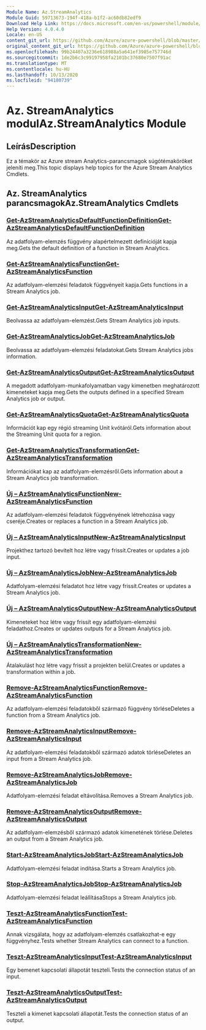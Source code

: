 ```yaml
---
Module Name: Az.StreamAnalytics
Module Guid: 59713673-194f-418a-b1f2-ac60db82edf9
Download Help Link: https://docs.microsoft.com/en-us/powershell/module/az.streamanalytics
Help Version: 4.0.4.0
Locale: en-US
content_git_url: https://github.com/Azure/azure-powershell/blob/master/src/StreamAnalytics/StreamAnalytics/help/Az.StreamAnalytics.md
original_content_git_url: https://github.com/Azure/azure-powershell/blob/master/src/StreamAnalytics/StreamAnalytics/help/Az.StreamAnalytics.md
ms.openlocfilehash: 99b24407a3236e618988a5a641ef3985e757746d
ms.sourcegitcommit: 1de2b6c3c99197958fa2101bc37680e7507f91ac
ms.translationtype: MT
ms.contentlocale: hu-HU
ms.lasthandoff: 10/13/2020
ms.locfileid: "94180739"
---
```

# <span data-ttu-id="ff124-101">Az. StreamAnalytics modul</span><span class="sxs-lookup"><span data-stu-id="ff124-101">Az.StreamAnalytics Module</span></span>
## <span data-ttu-id="ff124-102">Leírás</span><span class="sxs-lookup"><span data-stu-id="ff124-102">Description</span></span>
<span data-ttu-id="ff124-103">Ez a témakör az Azure stream Analytics-parancsmagok súgótémaköröket jeleníti meg.</span><span class="sxs-lookup"><span data-stu-id="ff124-103">This topic displays help topics for the Azure Stream Analytics Cmdlets.</span></span>

## <span data-ttu-id="ff124-104">Az. StreamAnalytics parancsmagok</span><span class="sxs-lookup"><span data-stu-id="ff124-104">Az.StreamAnalytics Cmdlets</span></span>
### [<span data-ttu-id="ff124-105">Get-AzStreamAnalyticsDefaultFunctionDefinition</span><span class="sxs-lookup"><span data-stu-id="ff124-105">Get-AzStreamAnalyticsDefaultFunctionDefinition</span></span>](Get-AzStreamAnalyticsDefaultFunctionDefinition.md)
<span data-ttu-id="ff124-106">Az adatfolyam-elemzés függvény alapértelmezett definícióját kapja meg.</span><span class="sxs-lookup"><span data-stu-id="ff124-106">Gets the default definition of a function in Stream Analytics.</span></span>

### [<span data-ttu-id="ff124-107">Get-AzStreamAnalyticsFunction</span><span class="sxs-lookup"><span data-stu-id="ff124-107">Get-AzStreamAnalyticsFunction</span></span>](Get-AzStreamAnalyticsFunction.md)
<span data-ttu-id="ff124-108">Az adatfolyam-elemzési feladatok függvényeit kapja.</span><span class="sxs-lookup"><span data-stu-id="ff124-108">Gets functions in a Stream Analytics job.</span></span>

### [<span data-ttu-id="ff124-109">Get-AzStreamAnalyticsInput</span><span class="sxs-lookup"><span data-stu-id="ff124-109">Get-AzStreamAnalyticsInput</span></span>](Get-AzStreamAnalyticsInput.md)
<span data-ttu-id="ff124-110">Beolvassa az adatfolyam-elemzést.</span><span class="sxs-lookup"><span data-stu-id="ff124-110">Gets Stream Analytics job inputs.</span></span>

### [<span data-ttu-id="ff124-111">Get-AzStreamAnalyticsJob</span><span class="sxs-lookup"><span data-stu-id="ff124-111">Get-AzStreamAnalyticsJob</span></span>](Get-AzStreamAnalyticsJob.md)
<span data-ttu-id="ff124-112">Beolvassa az adatfolyam-elemzési feladatokat.</span><span class="sxs-lookup"><span data-stu-id="ff124-112">Gets Stream Analytics jobs information.</span></span>

### [<span data-ttu-id="ff124-113">Get-AzStreamAnalyticsOutput</span><span class="sxs-lookup"><span data-stu-id="ff124-113">Get-AzStreamAnalyticsOutput</span></span>](Get-AzStreamAnalyticsOutput.md)
<span data-ttu-id="ff124-114">A megadott adatfolyam-munkafolyamatban vagy kimenetben meghatározott kimeneteket kapja meg.</span><span class="sxs-lookup"><span data-stu-id="ff124-114">Gets the outputs defined in a specified Stream Analytics job or output.</span></span>

### [<span data-ttu-id="ff124-115">Get-AzStreamAnalyticsQuota</span><span class="sxs-lookup"><span data-stu-id="ff124-115">Get-AzStreamAnalyticsQuota</span></span>](Get-AzStreamAnalyticsQuota.md)
<span data-ttu-id="ff124-116">Információt kap egy régió streaming Unit kvótáról.</span><span class="sxs-lookup"><span data-stu-id="ff124-116">Gets information about the Streaming Unit quota for a region.</span></span>

### [<span data-ttu-id="ff124-117">Get-AzStreamAnalyticsTransformation</span><span class="sxs-lookup"><span data-stu-id="ff124-117">Get-AzStreamAnalyticsTransformation</span></span>](Get-AzStreamAnalyticsTransformation.md)
<span data-ttu-id="ff124-118">Információkat kap az adatfolyam-elemzésről.</span><span class="sxs-lookup"><span data-stu-id="ff124-118">Gets information about a Stream Analytics job transformation.</span></span>

### [<span data-ttu-id="ff124-119">Új – AzStreamAnalyticsFunction</span><span class="sxs-lookup"><span data-stu-id="ff124-119">New-AzStreamAnalyticsFunction</span></span>](New-AzStreamAnalyticsFunction.md)
<span data-ttu-id="ff124-120">Az adatfolyam-elemzési feladatok függvényének létrehozása vagy cseréje.</span><span class="sxs-lookup"><span data-stu-id="ff124-120">Creates or replaces a function in a Stream Analytics job.</span></span>

### [<span data-ttu-id="ff124-121">Új – AzStreamAnalyticsInput</span><span class="sxs-lookup"><span data-stu-id="ff124-121">New-AzStreamAnalyticsInput</span></span>](New-AzStreamAnalyticsInput.md)
<span data-ttu-id="ff124-122">Projekthez tartozó bevitelt hoz létre vagy frissít.</span><span class="sxs-lookup"><span data-stu-id="ff124-122">Creates or updates a job input.</span></span>

### [<span data-ttu-id="ff124-123">Új – AzStreamAnalyticsJob</span><span class="sxs-lookup"><span data-stu-id="ff124-123">New-AzStreamAnalyticsJob</span></span>](New-AzStreamAnalyticsJob.md)
<span data-ttu-id="ff124-124">Adatfolyam-elemzési feladatot hoz létre vagy frissít.</span><span class="sxs-lookup"><span data-stu-id="ff124-124">Creates or updates a Stream Analytics job.</span></span>

### [<span data-ttu-id="ff124-125">Új – AzStreamAnalyticsOutput</span><span class="sxs-lookup"><span data-stu-id="ff124-125">New-AzStreamAnalyticsOutput</span></span>](New-AzStreamAnalyticsOutput.md)
<span data-ttu-id="ff124-126">Kimeneteket hoz létre vagy frissít egy adatfolyam-elemzési feladathoz.</span><span class="sxs-lookup"><span data-stu-id="ff124-126">Creates or updates outputs for a Stream Analytics job.</span></span>

### [<span data-ttu-id="ff124-127">Új – AzStreamAnalyticsTransformation</span><span class="sxs-lookup"><span data-stu-id="ff124-127">New-AzStreamAnalyticsTransformation</span></span>](New-AzStreamAnalyticsTransformation.md)
<span data-ttu-id="ff124-128">Átalakulást hoz létre vagy frissít a projekten belül.</span><span class="sxs-lookup"><span data-stu-id="ff124-128">Creates or updates a transformation within a job.</span></span>

### [<span data-ttu-id="ff124-129">Remove-AzStreamAnalyticsFunction</span><span class="sxs-lookup"><span data-stu-id="ff124-129">Remove-AzStreamAnalyticsFunction</span></span>](Remove-AzStreamAnalyticsFunction.md)
<span data-ttu-id="ff124-130">Az adatfolyam-elemzési feladatokből származó függvény törlése</span><span class="sxs-lookup"><span data-stu-id="ff124-130">Deletes a function from a Stream Analytics job.</span></span>

### [<span data-ttu-id="ff124-131">Remove-AzStreamAnalyticsInput</span><span class="sxs-lookup"><span data-stu-id="ff124-131">Remove-AzStreamAnalyticsInput</span></span>](Remove-AzStreamAnalyticsInput.md)
<span data-ttu-id="ff124-132">Az adatfolyam-elemzési feladatokből származó adatok törlése</span><span class="sxs-lookup"><span data-stu-id="ff124-132">Deletes an input from a Stream Analytics job.</span></span>

### [<span data-ttu-id="ff124-133">Remove-AzStreamAnalyticsJob</span><span class="sxs-lookup"><span data-stu-id="ff124-133">Remove-AzStreamAnalyticsJob</span></span>](Remove-AzStreamAnalyticsJob.md)
<span data-ttu-id="ff124-134">Adatfolyam-elemzési feladat eltávolítása.</span><span class="sxs-lookup"><span data-stu-id="ff124-134">Removes a Stream Analytics job.</span></span>

### [<span data-ttu-id="ff124-135">Remove-AzStreamAnalyticsOutput</span><span class="sxs-lookup"><span data-stu-id="ff124-135">Remove-AzStreamAnalyticsOutput</span></span>](Remove-AzStreamAnalyticsOutput.md)
<span data-ttu-id="ff124-136">Az adatfolyam-elemzésből származó adatok kimenetének törlése.</span><span class="sxs-lookup"><span data-stu-id="ff124-136">Deletes an output from a Stream Analytics job.</span></span>

### [<span data-ttu-id="ff124-137">Start-AzStreamAnalyticsJob</span><span class="sxs-lookup"><span data-stu-id="ff124-137">Start-AzStreamAnalyticsJob</span></span>](Start-AzStreamAnalyticsJob.md)
<span data-ttu-id="ff124-138">Adatfolyam-elemzési feladat indítása.</span><span class="sxs-lookup"><span data-stu-id="ff124-138">Starts a Stream Analytics job.</span></span>

### [<span data-ttu-id="ff124-139">Stop-AzStreamAnalyticsJob</span><span class="sxs-lookup"><span data-stu-id="ff124-139">Stop-AzStreamAnalyticsJob</span></span>](Stop-AzStreamAnalyticsJob.md)
<span data-ttu-id="ff124-140">Adatfolyam-elemzési feladat leállítása</span><span class="sxs-lookup"><span data-stu-id="ff124-140">Stops a Stream Analytics job.</span></span>

### [<span data-ttu-id="ff124-141">Teszt-AzStreamAnalyticsFunction</span><span class="sxs-lookup"><span data-stu-id="ff124-141">Test-AzStreamAnalyticsFunction</span></span>](Test-AzStreamAnalyticsFunction.md)
<span data-ttu-id="ff124-142">Annak vizsgálata, hogy az adatfolyam-elemzés csatlakozhat-e egy függvényhez.</span><span class="sxs-lookup"><span data-stu-id="ff124-142">Tests whether Stream Analytics can connect to a function.</span></span>

### [<span data-ttu-id="ff124-143">Teszt-AzStreamAnalyticsInput</span><span class="sxs-lookup"><span data-stu-id="ff124-143">Test-AzStreamAnalyticsInput</span></span>](Test-AzStreamAnalyticsInput.md)
<span data-ttu-id="ff124-144">Egy bemenet kapcsolati állapotát teszteli.</span><span class="sxs-lookup"><span data-stu-id="ff124-144">Tests the connection status of an input.</span></span>

### [<span data-ttu-id="ff124-145">Teszt-AzStreamAnalyticsOutput</span><span class="sxs-lookup"><span data-stu-id="ff124-145">Test-AzStreamAnalyticsOutput</span></span>](Test-AzStreamAnalyticsOutput.md)
<span data-ttu-id="ff124-146">Teszteli a kimenet kapcsolati állapotát.</span><span class="sxs-lookup"><span data-stu-id="ff124-146">Tests the connection status of an output.</span></span>

